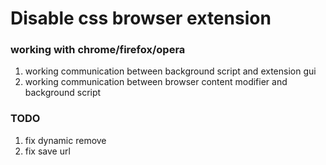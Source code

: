 # Disable css browser extension
### working with chrome/firefox/opera

1. working communication between background script and extension gui
2. working communication between browser content modifier and background script

### TODO
1. fix dynamic remove
2. fix save url

